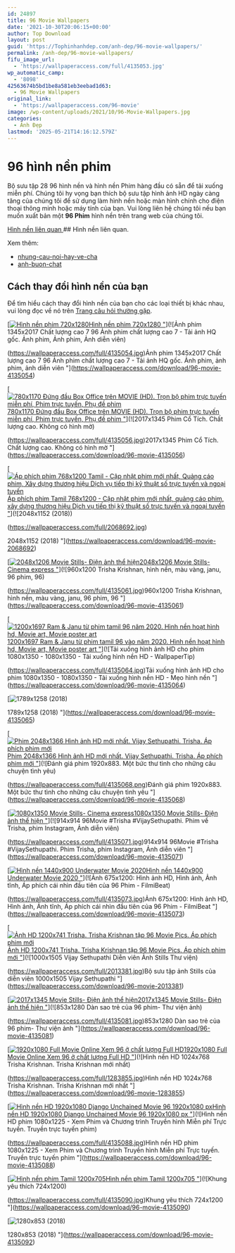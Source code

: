 ```yaml
---
id: 24897
title: 96 Movie Wallpapers
date: '2021-10-30T20:06:15+00:00'
author: Top Download
layout: post
guid: 'https://Tophinhanhdep.com/anh-dep/96-movie-wallpapers/'
permalink: /anh-dep/96-movie-wallpapers/
fifu_image_url:
  - 'https://wallpaperaccess.com/full/4135053.jpg'
wp_automatic_camp:
  - '8098'
42563674b5bd1be8a581eb3eebad1d63:
  - 96 Movie Wallpapers
original_link:
  - 'https://wallpaperaccess.com/96-movie'
image: /wp-content/uploads/2021/10/96-Movie-Wallpapers.jpg
categories:
  - Ảnh Đẹp
lastmod: '2025-05-21T14:16:12.579Z'
---
```

# 96 hình nền phim

Bộ sưu tập 28 96 hình nền và hình nền Phim hàng đầu có sẵn để tải xuống miễn phí. Chúng tôi hy vọng bạn thích bộ sưu tập hình ảnh HD ngày càng tăng của chúng tôi để sử dụng làm hình nền hoặc màn hình chính cho điện thoại thông minh hoặc máy tính của bạn. Vui lòng liên hệ chúng tôi nếu bạn muốn xuất bản một **96 Phim** hình nền trên trang web của chúng tôi.

[Hình nền liên quan ](#related) ## Hình nền liên quan.

   
 Xem thêm:

   
- [nhung-cau-noi-hay-ve-cha](https://tophinhanhdep.com/nhung-cau-noi-hay/nhung-cau-noi-hay-ve-cha/)
- [anh-buon-chat](https://tophinhanhdep.com/hinh-anh-buon/anh-buon-chat/)

## Cách thay đổi hình nền của bạn

Để tìm hiểu cách thay đổi hình nền của bạn cho các loại thiết bị khác nhau, vui lòng đọc về nó trên [Trang câu hỏi thường gặp](https://tophinhanhdep.com/faq/).

  
[[![Hình nền phim 720x1280](https://wallpaperaccess.com/full/4135053.jpg)Hình nền phim 720x1280 "](https://wallpaperaccess.com/download/96-movie-4135053)](![Ảnh phim 1345x2017 Chất lượng cao 7 96 Ảnh phim chất lượng cao 7 - Tải ảnh HQ gốc.  Ảnh phim, Ảnh phim, Ảnh diễn viên)

(https://wallpaperaccess.com/full/4135054.jpg)Ảnh phim 1345x2017 Chất lượng cao 7 96 Ảnh phim chất lượng cao 7 - Tải ảnh HQ gốc. Ảnh phim, ảnh phim, ảnh diễn viên "](https://wallpaperaccess.com/download/96-movie-4135054)

[[![780x1170 Đứng đầu Box Office trên MOVIE (HD).  Trọn bộ phim trực tuyến miễn phí, Phim trực tuyến, Phụ đề phim](https://wallpaperaccess.com/full/4135055.jpg)780x1170 Đứng đầu Box Office trên MOVIE (HD). Trọn bộ phim trực tuyến miễn phí, Phim trực tuyến, Phụ đề phim "](https://wallpaperaccess.com/download/96-movie-4135055)](![2017x1345 Phim Cổ Tích.  Chất lượng cao.  Không có hình mờ)

(https://wallpaperaccess.com/full/4135056.jpg)2017x1345 Phim Cổ Tích. Chất lượng cao. Không có hình mờ "](https://wallpaperaccess.com/download/96-movie-4135056)

[[![Áp phích phim 768x1200 Tamil - Cập nhật phim mới nhất, Quảng cáo phim, Xây dựng thương hiệu Dịch vụ tiếp thị kỹ thuật số trực tuyến và ngoại tuyến](https://wallpaperaccess.com/full/4135057.jpg)Áp phích phim Tamil 768x1200 - Cập nhật phim mới nhất, quảng cáo phim, xây dựng thương hiệu Dịch vụ tiếp thị kỹ thuật số trực tuyến và ngoại tuyến "](https://wallpaperaccess.com/download/96-movie-4135057)](![2048x1152 (2018))

(https://wallpaperaccess.com/full/2068692.jpg)

2048x1152 (2018) "](https://wallpaperaccess.com/download/96-movie-2068692)

[[![2048x1206 Movie Stills- Điện ảnh thể hiện](https://wallpaperaccess.com/full/4135060.jpg)2048x1206 Movie Stills- Cinema express "](https://wallpaperaccess.com/download/96-movie-4135060)](![960x1200 Trisha Krishnan, hình nền, màu vàng, janu, 96 phim, 96)

(https://wallpaperaccess.com/full/4135061.jpg)960x1200 Trisha Krishnan, hình nền, màu vàng, janu, 96 phim, 96 "](https://wallpaperaccess.com/download/96-movie-4135061)

[[![1200x1697 Ram & Janu từ phim tamil 96 năm 2020. Hình nền hoạt hình hd, Movie art, Movie poster art](https://wallpaperaccess.com/full/3449178.png)1200x1697 Ram &amp; Janu từ phim tamil 96 vào năm 2020. Hình nền hoạt hình hd, Movie art, Movie poster art "](https://wallpaperaccess.com/download/96-movie-3449178)](![Tải xuống hình ảnh HD cho phim 1080x1350 - 1080x1350 - Tải xuống hình nền HD - WallpaperTip)

(https://wallpaperaccess.com/full/4135064.jpg)Tải xuống hình ảnh HD cho phim 1080x1350 - 1080x1350 - Tải xuống hình nền HD - Mẹo hình nền "](https://wallpaperaccess.com/download/96-movie-4135064)

[![1789x1258 (2018)](https://wallpaperaccess.com/full/4135065.jpg)

1789x1258 (2018) "](https://wallpaperaccess.com/download/96-movie-4135065)

[[![Phim 2048x1366 Hình ảnh HD mới nhất.  Vijay Sethupathi.  Trisha.  Áp phích phim mới](https://wallpaperaccess.com/full/4135067.jpg)Phim 2048x1366 Hình ảnh HD mới nhất. Vijay Sethupathi. Trisha. Áp phích phim mới "](https://wallpaperaccess.com/download/96-movie-4135067)](![Đánh giá phim 1920x883.  Một bức thư tình cho những câu chuyện tình yêu)

(https://wallpaperaccess.com/full/4135068.png)Đánh giá phim 1920x883. Một bức thư tình cho những câu chuyện tình yêu "](https://wallpaperaccess.com/download/96-movie-4135068)

[[![1080x1350 Movie Stills- Cinema express](https://wallpaperaccess.com/full/4135069.jpg)1080x1350 Movie Stills- Điện ảnh thể hiện "](https://wallpaperaccess.com/download/96-movie-4135069)](![914x914 96Movie #Trisha #VijaySethupathi.  Phim về Trisha, phim Instagram, Ảnh diễn viên)

(https://wallpaperaccess.com/full/4135071.jpg)914x914 96Movie #Trisha #VijaySethupathi. Phim Trisha, phim Instagram, Ảnh diễn viên "](https://wallpaperaccess.com/download/96-movie-4135071)

[[![Hình nền 1440x900 Underwater Movie 2020](https://wallpaperaccess.com/full/4135072.jpg)Hình nền 1440x900 Underwater Movie 2020 "](https://wallpaperaccess.com/download/96-movie-4135072)](![Ảnh 675x1200: Hình ảnh HD, Hình ảnh, Ảnh tĩnh, Áp phích cái nhìn đầu tiên của 96 Phim - FilmiBeat)

(https://wallpaperaccess.com/full/4135073.jpg)Ảnh 675x1200: Hình ảnh HD, Hình ảnh, Ảnh tĩnh, Áp phích cái nhìn đầu tiên của 96 Phim - FilmiBeat "](https://wallpaperaccess.com/download/96-movie-4135073)

[[![Ảnh HD 1200x741 Trisha.  Trisha Krishnan tập 96 Movie Pics.  Áp phích phim mới](https://wallpaperaccess.com/full/3740793.jpg)Ảnh HD 1200x741 Trisha. Trisha Krishnan tập 96 Movie Pics. Áp phích phim mới "](https://wallpaperaccess.com/download/96-movie-3740793)](![1000x1505 Vijay Sethupathi Diễn viên Ảnh Stills Thư viện)

(https://wallpaperaccess.com/full/2013381.jpg)Bộ sưu tập ảnh Stills của diễn viên 1000x1505 Vijay Sethupathi "](https://wallpaperaccess.com/download/96-movie-2013381)

[[![2017x1345 Movie Stills- Điện ảnh thể hiện](https://wallpaperaccess.com/full/4135078.jpg)2017x1345 Movie Stills- Điện ảnh thể hiện "](https://wallpaperaccess.com/download/96-movie-4135078)](![853x1280 Dàn sao trẻ của 96 phim- Thư viện ảnh)

(https://wallpaperaccess.com/full/4135081.jpg)853x1280 Dàn sao trẻ của 96 phim- Thư viện ảnh "](https://wallpaperaccess.com/download/96-movie-4135081)

[[![1920x1080 Full Movie Online Xem 96 ở chất lượng Full HD](https://wallpaperaccess.com/full/4135082.jpg)1920x1080 Full Movie Online Xem 96 ở chất lượng Full HD "](https://wallpaperaccess.com/download/96-movie-4135082)](![Hình nền HD 1024x768 Trisha Krishnan.  Trisha Krishnan mới nhất)

(https://wallpaperaccess.com/full/1283855.jpg)Hình nền HD 1024x768 Trisha Krishnan. Trisha Krishnan mới nhất "](https://wallpaperaccess.com/download/96-movie-1283855)

[[![Hình nền HD 1920x1080 Django Unchained Movie 96 1920x1080 px](https://wallpaperaccess.com/full/4135084.jpg)Hình nền HD 1920x1080 Django Unchained Movie 96 1920x1080 px "](https://wallpaperaccess.com/download/96-movie-4135084)](![Hình nền HD phim 1080x1225 - Xem Phim và Chương trình Truyền hình Miễn phí Trực tuyến.  Truyền trực tuyến phim)

(https://wallpaperaccess.com/full/4135088.jpg)Hình nền HD phim 1080x1225 - Xem Phim và Chương trình Truyền hình Miễn phí Trực tuyến. Truyền trực tuyến phim "](https://wallpaperaccess.com/download/96-movie-4135088)

[[![Hình nền phim Tamil 1200x705](https://wallpaperaccess.com/full/4135089.jpg)Hình nền phim Tamil 1200x705 "](https://wallpaperaccess.com/download/96-movie-4135089)](![Khung yêu thích 724x1200)

(https://wallpaperaccess.com/full/4135090.jpg)Khung yêu thích 724x1200 "](https://wallpaperaccess.com/download/96-movie-4135090)

[![1280x853 (2018)](https://wallpaperaccess.com/full/4135092.jpg)

1280x853 (2018) "](https://wallpaperaccess.com/download/96-movie-4135092)
